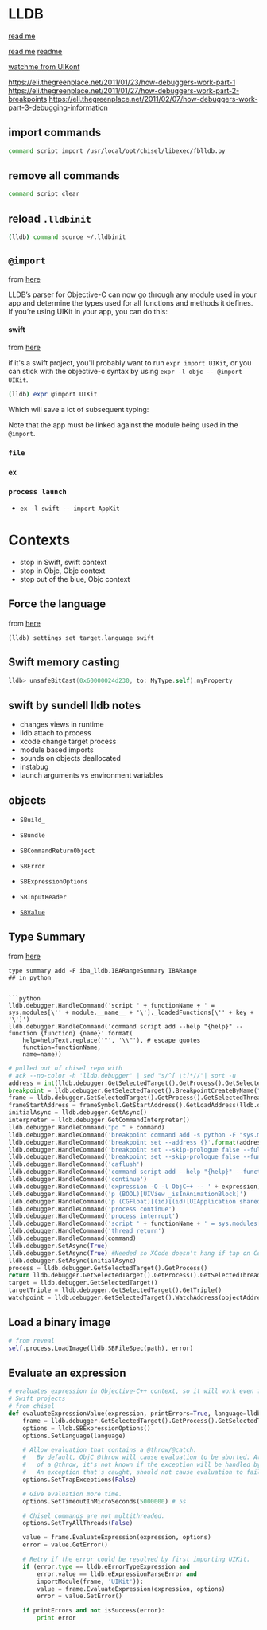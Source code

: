 # LLDB

[read me](https://developer.apple.com/library/content/documentation/General/Conceptual/lldb-guide/chapters/Introduction.html#//apple_ref/doc/uid/TP40016717-CH1-DontLinkElementID_42
)

[read me](http://www.enharmonichq.com/tutorial-ios-reverse-engineering-lldb/)
[readme](https://medium.com/flawless-app-stories/debugging-swift-code-with-lldb-b30c5cf2fd49)

[watchme from UIKonf](https://www.youtube.com/watch?v=578YdS2sNqk)

https://eli.thegreenplace.net/2011/01/23/how-debuggers-work-part-1
https://eli.thegreenplace.net/2011/01/27/how-debuggers-work-part-2-breakpoints
https://eli.thegreenplace.net/2011/02/07/how-debuggers-work-part-3-debugging-information

## import commands

```bash
command script import /usr/local/opt/chisel/libexec/fblldb.py
```

## remove all commands
```bash
command script clear
```

## reload `.lldbinit`

```bash
(lldb) command source ~/.lldbinit
```

## `@import`
from [here](https://furbo.org/2015/05/11/an-import-ant-change-in-xcode/)


LLDB’s parser for Objective-C can now go through any module used in your app and
determine the types used for all functions and methods it defines. If you’re
using UIKit in your app, you can do this:

#### swift
from [here](https://github.com/facebook/chisel/issues/186)

if it's a swift project, you'll probably want to run `expr import UIKit`, or you
can stick with the objective-c syntax by using `expr -l objc -- @import UIKit`.

```bash
(lldb) expr @import UIKit
```
Which will save a lot of subsequent typing:

Note that the app must be linked against the module being used in the `@import`.

### `file`
### `ex`
### `process launch`

* `ex -l swift -- import AppKit`

# Contexts
* stop in Swift, swift context
* stop in Objc, Objc context
* stop out of the blue, Objc context

## Force the language
from [here](https://stackoverflow.com/questions/37390238/how-can-i-set-lldbs-default-language-to-swift/37398662#37398662)

```
(lldb) settings set target.language swift
```

## Swift memory casting

```swift
lldb> unsafeBitCast(0x60000024d230, to: MyType.self).myProperty
```

## swift by sundell lldb notes
* changes views in runtime
* lldb attach to process
* xcode change target process
* module based imports
* sounds on objects deallocated
* instabug
* launch arguments vs environment variables

## objects
* `SBuild_`

* `SBundle`

* `SBCommandReturnObject`

* `SBError`

* `SBExpressionOptions`

* `SBInputReader`

* [`SBValue`](https://lldb.llvm.org/python_reference/lldb.SBValue-class.html)

## Type Summary
from [here](https://medium.com/itty-bitty-apps/scripting-lldb-with-python-31718eb4e501)

```
type summary add -F iba_lldb.IBARangeSummary IBARange
## in python


```python
lldb.debugger.HandleCommand('script ' + functionName + ' = sys.modules[\'' + module.__name__ + '\']._loadedFunctions[\'' + key + '\']')
lldb.debugger.HandleCommand('command script add --help "{help}" --function {function} {name}'.format(
    help=helpText.replace('"', '\\"'), # escape quotes
    function=functionName,
    name=name))
```

```python
# pulled out of chisel repo with
# ack --no-color -h 'lldb.debugger' | sed "s/^[ \t]*//"| sort -u
address = int(lldb.debugger.GetSelectedTarget().GetProcess().GetSelectedThread().GetSelectedFrame().GetModule().ResolveFileAddress(library_address))
breakpoint = lldb.debugger.GetSelectedTarget().BreakpointCreateByName("-[UIApplication sendEvent:]")
frame = lldb.debugger.GetSelectedTarget().GetProcess().GetSelectedThread().GetSelectedFrame()
frameStartAddress = frameSymbol.GetStartAddress().GetLoadAddress(lldb.debugger.GetSelectedTarget())
initialAsync = lldb.debugger.GetAsync()
interpreter = lldb.debugger.GetCommandInterpreter()
lldb.debugger.HandleCommand("po " + command)
lldb.debugger.HandleCommand('breakpoint command add -s python -F "sys.modules[\'' + __name__ + '\'].' + self.__class__.__name__ + '.taplog_callback" ' + str(breakpoint.id))
lldb.debugger.HandleCommand('breakpoint set --address {}'.format(address))
lldb.debugger.HandleCommand('breakpoint set --skip-prologue false --fullname "{}" --condition "{}"'.format(breakpointFullName, breakpointCondition))
lldb.debugger.HandleCommand('breakpoint set --skip-prologue false --func-regex "{}" --condition "{}"'.format(breakpointPattern, breakpointCondition))
lldb.debugger.HandleCommand('caflush')
lldb.debugger.HandleCommand('command script add --help "{help}" --function {function} {name}'.format(
lldb.debugger.HandleCommand('continue')
lldb.debugger.HandleCommand('expression -O -l ObjC++ -- ' + expression)
lldb.debugger.HandleCommand('p (BOOL)[UIView _isInAnimationBlock]')
lldb.debugger.HandleCommand('p (CGFloat)[(id)[(id)[UIApplication sharedApplication] keyWindow] windowLevel]')
lldb.debugger.HandleCommand('process continue')
lldb.debugger.HandleCommand('process interrupt')
lldb.debugger.HandleCommand('script ' + functionName + ' = sys.modules[\'' + module.__name__ + '\']._loadedFunctions[\'' + key + '\']')
lldb.debugger.HandleCommand('thread return')
lldb.debugger.HandleCommand(command)
lldb.debugger.SetAsync(True)
lldb.debugger.SetAsync(True) #Needed so XCode doesn't hang if tap on Continue while lldb is waiting for user input in 'vs' mode
lldb.debugger.SetAsync(initialAsync)
process = lldb.debugger.GetSelectedTarget().GetProcess()
return lldb.debugger.GetSelectedTarget().GetProcess().GetSelectedThread().GetSelectedFrame().GetCompileUnit().GetLanguage()
target = lldb.debugger.GetSelectedTarget()
targetTriple = lldb.debugger.GetSelectedTarget().GetTriple()
watchpoint = lldb.debugger.GetSelectedTarget().WatchAddress(objectAddress + ivarOffset, ivarSize, False, True, error)
```

## Load a binary image
```python
# from reveal
self.process.LoadImage(lldb.SBFileSpec(path), error)
```

## Evaluate an expression
```python
# evaluates expression in Objective-C++ context, so it will work even for
# Swift projects
# from chisel
def evaluateExpressionValue(expression, printErrors=True, language=lldb.eLanguageTypeObjC_plus_plus):
    frame = lldb.debugger.GetSelectedTarget().GetProcess().GetSelectedThread().GetSelectedFrame()
    options = lldb.SBExpressionOptions()
    options.SetLanguage(language)

    # Allow evaluation that contains a @throw/@catch.
    #   By default, ObjC @throw will cause evaluation to be aborted. At the time
    #   of a @throw, it's not known if the exception will be handled by a @catch.
    #   An exception that's caught, should not cause evaluation to fail.
    options.SetTrapExceptions(False)

    # Give evaluation more time.
    options.SetTimeoutInMicroSeconds(5000000) # 5s

    # Chisel commands are not multithreaded.
    options.SetTryAllThreads(False)

    value = frame.EvaluateExpression(expression, options)
    error = value.GetError()

    # Retry if the error could be resolved by first importing UIKit.
    if (error.type == lldb.eErrorTypeExpression and
        error.value == lldb.eExpressionParseError and
        importModule(frame, 'UIKit')):
        value = frame.EvaluateExpression(expression, options)
        error = value.GetError()

    if printErrors and not isSuccess(error):
        print error
```
